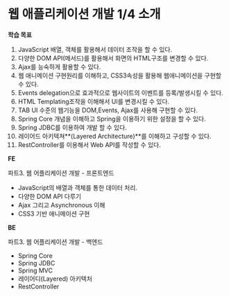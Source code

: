 # 웹 애플리케이션 개발 1/4 소개

**학습 목표**

1. JavaScript 배열, 객체를 활용해서 데이터 조작을 할 수 있다.
2. 다양한 DOM API(메서드)를 활용해서 화면의 HTML구조를 변경할 수 있다.
3. Ajax를 능숙하게 활용할 수 있다.
4. 웹 애니메이션 구현원리를 이해하고, CSS3속성을 활용해 웹애니메이션을 구현할 수 있다.
5. Events delegation으로 효과적으로 웹사이트의 이벤트를 등록/발생시킬 수 있다.
6. HTML Templating조작을 이해해서 UI를 변경시킬 수 있다.
7. TAB UI 수준의 웹기능을 DOM,Events, Ajax를 사용해 구현할 수 있다.
8. Spring Core 개념을 이해하고 Spring을 이용하기 위한 설정을 할 수 있다. 
9. Spring JDBC를 이용하여 개발 할 수 있다. 
10. 레이어드 아키텍쳐**(Layered Architecture)**를 이해하고 구성할 수 있다. 
11. RestController를 이용해서 Web API를 작성할 수 있다. 



**FE**

파트3. 웹 어플리케이션 개발 - 프론트엔드

- JavaScript의 배열과 객체를 통한 데이터 처리.
- 다양한 DOM API 다루기
- Ajax 그리고 Asynchronous 이해
- CSS3 기반 애니메이션 구현



**BE**

파트3. 웹 어플리케이션 개발 - 백엔드

- Spring Core
- Spring JDBC
- Spring MVC
- 레이어디(Layered) 아키텍처
- RestController

